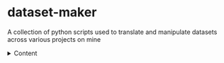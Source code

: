 # dataset-maker
A collection of python scripts used to translate and manipulate datasets across various projects on mine

<details>
<summary>Content</summary>

| Dataset | Content |
|-----:|-----------|
|     story-writer| Is a mix of OpenHermes, NeuralStory and No-Robots Dataset selection of conversations for story telling |
|     2| Python    |
|     3| SQL       |

</details>
